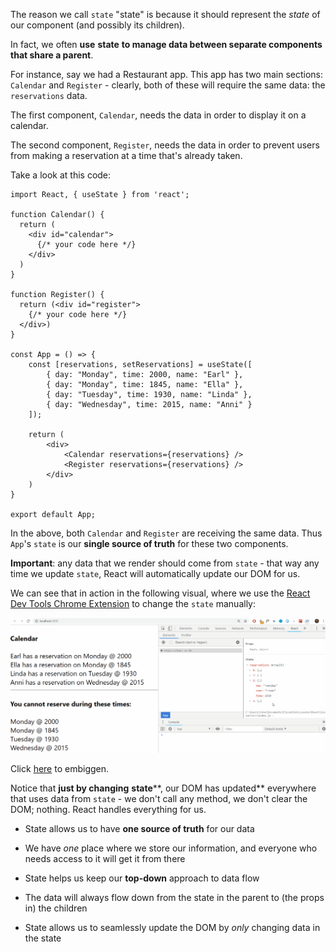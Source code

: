 
The reason we call `state` "state" is because it should represent the *state* of our component (and possibly its children).

  

In fact, we often **use** **state** **to manage data between separate components that share a parent**.

  

For instance, say we had a Restaurant app. This app has two main sections: `Calendar` and `Register` - clearly, both of these will require the same data: the `reservations` data.

  

The first component, `Calendar`, needs the data in order to display it on a calendar.

  

The second component, `Register`, needs the data in order to prevent users from making a reservation at a time that's already taken.

  

Take a look at this code:

  
```
import React, { useState } from 'react';

function Calendar() {
  return (
    <div id="calendar">
      {/* your code here */}
    </div>
  )
}

function Register() {
  return (<div id="register">
    {/* your code here */}
  </div>)
}

const App = () => {
    const [reservations, setReservations] = useState([
        { day: "Monday", time: 2000, name: "Earl" },
        { day: "Monday", time: 1845, name: "Ella" },
        { day: "Tuesday", time: 1930, name: "Linda" },
        { day: "Wednesday", time: 2015, name: "Anni" }
    ]);

    return (
        <div>
            <Calendar reservations={reservations} />
            <Register reservations={reservations} />
        </div>
    )
}

export default App;

```
  

In the above, both `Calendar` and `Register` are receiving the same data. Thus `App`'s `state` is our **single source of truth** for these two components.

  

**Important**: any data that we render should come from `state` - that way any time we update `state`, React will automatically update our DOM for us.

  

We can see that in action in the following visual, where we use the [React Dev Tools Chrome Extension](https://chrome.google.com/webstore/detail/react-developer-tools/fmkadmapgofadopljbjfkapdkoienihi?hl=en) to change the `state` manually:

  

![](./lesson-15.gif)

  

  

Click [here](.guides/img/lesson-15.gif) to embiggen.

  

Notice that **just by changing** **state****, our DOM has updated** everywhere that uses data from `state` - we don't call any method, we don't clear the DOM; nothing. React handles everything for us.


-   State allows us to have **one source of truth** for our data
  -   We have _one_ place where we store our information, and everyone who needs access to it will get it from there

  

-   State helps us keep our **top-down** approach to data flow
-   The data will always flow down from the state in the parent to (the props in) the children

  

-   State allows us to seamlessly update the DOM by _only_ changing data in the state